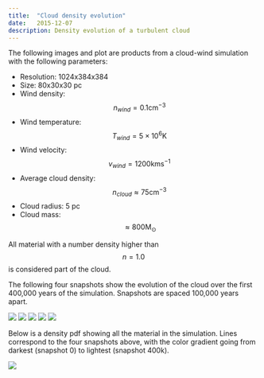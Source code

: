 ```yaml
---
title:  "Cloud density evolution"
date:   2015-12-07
description: Density evolution of a turbulent cloud 
---
```


The following images and plot are products from a cloud-wind simulation with the following parameters:

- Resolution: 1024x384x384
- Size: 80x30x30 pc
- Wind density: $$n_{wind} = 0.1 \mathrm{cm}^{-3}$$
- Wind temperature: $$T_{wind} = 5 \times 10^6 \mathrm{K}$$
- Wind velocity: $$v_{wind} = 1200 \mathrm{km} \mathrm{s}^{-1}$$
- Average cloud density: $$n_{cloud} \approx 75 \mathrm{cm}^{-3}$$
- Cloud radius: 5 pc
- Cloud mass: $$\approx 800 \mathrm{M}_{\odot}$$

All material with a number density higher than $$n = 1.0$$ is considered part of the cloud.

The following four snapshots show the evolution of the cloud over the first 400,000 years 
of the simulation. Snapshots are spaced 100,000 years apart.

<img src="{{ site.url }}assets/images/cloud_wind_0000.png">
<img src="{{ site.url }}assets/images/cloud_wind_0050.png">
<img src="{{ site.url }}assets/images/cloud_wind_0100.png">
<img src="{{ site.url }}assets/images/cloud_wind_0150.png">
<img src="{{ site.url }}assets/images/cloud_wind_0200.png">

Below is a density pdf showing all the material in the simulation. Lines correspond to the 
four snapshots above, with the color gradient going from darkest (snapshot 0) to lightest 
(snapshot 400k).

<img src="{{ site.url }}assets/images/cloud_wind_density.png">
